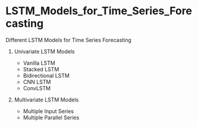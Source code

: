 # LSTM_Models_for_Time_Series_Forecasting
Different LSTM Models for Time Series Forecasting

1. Univariate LSTM Models
    - Vanilla LSTM
    - Stacked LSTM
    - Bidirectional LSTM
    - CNN LSTM
    - ConvLSTM
  
2. Multivariate LSTM Models
   - Multiple Input Series
   - Multiple Parallel Series
      
     
